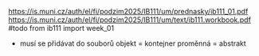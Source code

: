https://is.muni.cz/auth/el/fi/podzim2025/IB111/um/prednasky/ib111_01.pdf
https://is.muni.cz/auth/el/fi/podzim2025/IB111/um/text/ib111.workbook.pdf
#todo 
from ib111 import week_01
- musí se přidávat do souborů
objekt = kontejner
proměnná = abstrakt
